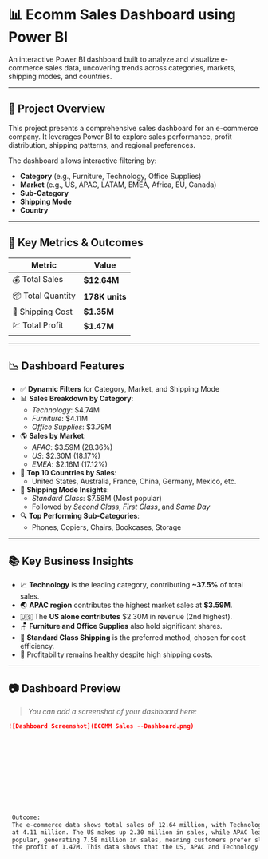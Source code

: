 # 📊 Ecomm Sales Dashboard using Power BI

An interactive Power BI dashboard built to analyze and visualize e-commerce sales data, uncovering trends across categories, markets, shipping modes, and countries.

---

## 🚀 Project Overview

This project presents a comprehensive sales dashboard for an e-commerce company. It leverages Power BI to explore sales performance, profit distribution, shipping patterns, and regional preferences. 

The dashboard allows interactive filtering by:
- **Category** (e.g., Furniture, Technology, Office Supplies)
- **Market** (e.g., US, APAC, LATAM, EMEA, Africa, EU, Canada)
- **Sub-Category**
- **Shipping Mode**
- **Country**

---

## 📌 Key Metrics & Outcomes

| Metric            | Value         |
|-------------------|---------------|
| 💰 Total Sales     | **$12.64M**    |
| 📦 Total Quantity  | **178K units** |
| 🚢 Shipping Cost   | **$1.35M**     |
| 💹 Total Profit    | **$1.47M**     |

---

## 📉 Dashboard Features

- ✅ **Dynamic Filters** for Category, Market, and Shipping Mode
- 📊 **Sales Breakdown by Category**:
  - *Technology*: $4.74M
  - *Furniture*: $4.11M
  - *Office Supplies*: $3.79M
- 🌎 **Sales by Market**:
  - *APAC*: $3.59M (28.36%)
  - *US*: $2.30M (18.17%)
  - *EMEA*: $2.16M (17.12%)
- 📍 **Top 10 Countries by Sales**:
  - United States, Australia, France, China, Germany, Mexico, etc.
- 🚚 **Shipping Mode Insights**:
  - *Standard Class*: $7.58M (Most popular)
  - Followed by *Second Class*, *First Class*, and *Same Day*
- 🔍 **Top Performing Sub-Categories**:
  - Phones, Copiers, Chairs, Bookcases, Storage

---

## 📚 Key Business Insights

- 📈 **Technology** is the leading category, contributing **~37.5%** of total sales.
- 🌏 **APAC region** contributes the highest market sales at **$3.59M**.
- 🇺🇸 The **US alone contributes** $2.30M in revenue (2nd highest).
- 🪑 **Furniture and Office Supplies** also hold significant shares.
- 🛫 **Standard Class Shipping** is the preferred method, chosen for cost efficiency.
- 🧾 Profitability remains healthy despite high shipping costs.

---

## 📷 Dashboard Preview

> *You can add a screenshot of your dashboard here:*

```markdown
![Dashboard Screenshot](ECOMM Sales --Dashboard.png)












 Outcome:
 The e-commerce data shows total sales of 12.64 million, with Technology having the highest sales at 4.74 million, followed by Furniture
 at 4.11 million. The US makes up 2.30 million in sales, while APAC leads with 3.59 million in sales. Standard Class shipping is the most
 popular, generating 7.58 million in sales, meaning customers prefer slower and cheaper shipping options. shipping costs of 1.35M, and
 the profit of 1.47M. This data shows that the US, APAC and Technology categories are important for sales.
